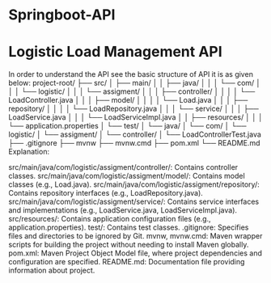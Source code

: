 # Springboot-API
#  Logistic Load Management API
In order to understand the API see the basic structure of API it is as given below:
project-root/
├── src/
│   ├── main/
│   │   ├── java/
│   │   │   └── com/
│   │   │       └── logistic/
│   │   │           └── assigment/
│   │   │               ├── controller/
│   │   │               │   └── LoadController.java
│   │   │               ├── model/
│   │   │               │   └── Load.java
│   │   │               ├── repository/
│   │   │               │   └── LoadRepository.java
│   │   │               └── service/
│   │   │                   ├── LoadService.java
│   │   │                   └── LoadServiceImpl.java
│   │   ├── resources/
│   │   │   └── application.properties
│   └── test/
│       └── java/
│           └── com/
│               └── logistic/
│                   └── assigment/
│                       └── controller/
│                           └── LoadControllerTest.java
├── .gitignore
├── mvnw
├── mvnw.cmd
├── pom.xml
└── README.md
Explanation:

src/main/java/com/logistic/assigment/controller/: Contains controller classes.
src/main/java/com/logistic/assigment/model/: Contains model classes (e.g., Load.java).
src/main/java/com/logistic/assigment/repository/: Contains repository interfaces (e.g., LoadRepository.java).
src/main/java/com/logistic/assigment/service/: Contains service interfaces and implementations (e.g., LoadService.java, LoadServiceImpl.java).
src/resources/: Contains application configuration files (e.g., application.properties).
test/: Contains test classes.
.gitignore: Specifies files and directories to be ignored by Git.
mvnw, mvnw.cmd: Maven wrapper scripts for building the project without needing to install Maven globally.
pom.xml: Maven Project Object Model file, where project dependencies and configuration are specified.
README.md: Documentation file providing information about project.
